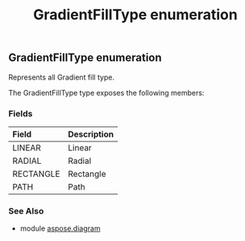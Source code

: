 ﻿---
title: GradientFillType enumeration
second_title: Aspose.Diagram for Python via .NET API References
description: 
type: docs
weight: 3010
url: /python-net/aspose.diagram/gradientfilltype/
is_root: false
---

## GradientFillType enumeration

Represents all Gradient fill type.



The GradientFillType type exposes the following members:

### Fields
| Field | Description |
| :- | :- |
| LINEAR | Linear |
| RADIAL | Radial |
| RECTANGLE | Rectangle |
| PATH | Path |


### See Also

* module [aspose.diagram](../)
